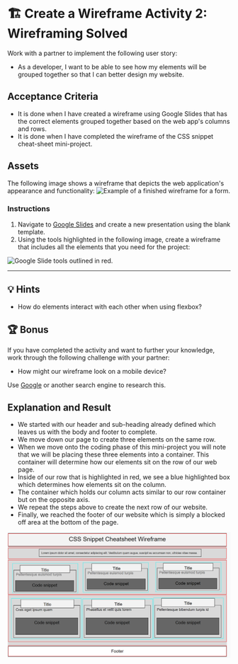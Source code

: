 # 🏗️ Create a Wireframe Activity 2: Wireframing Solved

Work with a partner to implement the following user story:
* As a developer, I want to be able to see how my elements will be grouped together so that I can better design my website.

## Acceptance Criteria
* It is done when I have created a wireframe using Google Slides that has the correct elements grouped together based on the web app's columns and rows.
* It is done when I have completed the wireframe of the CSS snippet cheat-sheet mini-project.

## Assets
The following image shows a wireframe that depicts the web application's appearance and functionality:
![Example of a finished wireframe for a form.](./Images/01-wireframe-form-completed.png)

### Instructions
1. Navigate to [Google Slides](https://docs.google.com/presentation/u/0/create?usp=slides_home&ths=true) and create a new presentation using the blank template.
2. Using the tools highlighted in the following image, create a wireframe that includes all the elements that you need for the project:

![Google Slide tools outlined in red.](./Images/02-google-slides-tool-highlight.png)

---

## 💡 Hints
* How do elements interact with each other when using flexbox?

## 🏆 Bonus
If you have completed the activity and want to further your knowledge, work through the following challenge with your partner:
* How might our wireframe look on a mobile device?

Use [Google](https://www.google.com) or another search engine to research this.

## Explanation and Result
* We started with our header and sub-heading already defined which leaves us with the body and footer to complete.
* We move down our page to create three elements on the same row.
* When we move onto the coding phase of this mini-project you will note that we will be placing these three elements into a container. This container will determine how our elements sit on the row of our web page.
* Inside of our row that is highlighted in red, we see a blue highlighted box which determines how elements sit on the column.
* The container which holds our column acts similar to our row container but on the opposite axis.
* We repeat the steps above to create the next row of our website.
* Finally, we reached the footer of our website which is simply a blocked off area at the bottom of the page.

![Finished wireframe of the unit 02 mini-project](./assets/images/01-wireframe-form-completed.png)